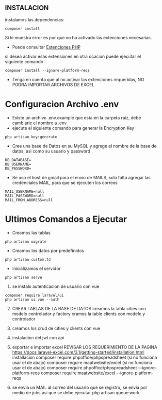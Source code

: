 ## INSTALACION
instalamos las dependencias:
```
composer install
```
Si le muestra error es por que no ha activado las extenciones necesarias.
* Puede consultar [Extenciones PHP](https://docs.laravel-excel.com/3.1/getting-started/installation.html)

si desea activar esas extensiones en otra ocacion puede ejecutar el siguiente comando
```
composer install --ignore-platform-reqs
```
* Tenga en cuenta que al no activar las extenciones requeridas, NO PODRA IMPORTAR ARCHIVOS DE EXCEL

# Configuracion Archivo .env
*  Existe un archivo .env.example que esta en la carpeta raiz, debe cambiarle el nombre a .env 
* ejecute el siguiente comando para generar la Encryption Key
```
php artisan key:generate
```
* Cree una base de Datos en su MySQL y agrege el nombre de la base de datos, asi como su usuario y password
```
DB_DATABASE=
DB_USERNAME=
DB_PASSWORD=
```
* Se uso el host de gmail para el envio de MAILS, solo falta agregar las credenciales MAIL, para que se ejecuten los correos
```
MAIL_USERNAME=null
MAIL_PASSWORD=null
MAIL_FROM_ADDRESS=null
```

# Ultimos Comandos a Ejecutar
* Creamos las tablas
```
php artisan migrate
```
* Creamos los datos por predefinidos 
```
php artisan custom:td
```
* Inicializamos el servidor
```
php artisan serve
```



1. se instalo autenticacion de usuario con vue 
```
composer require laravel/ui
php artisan ui vue --auth 
```

2. CREAR TABLAS DE LA BASE DE DATOS
    creamos la tabla cities con modelo controlador y factory
    cramos la table clients con modelo y controlador
3. creamos los crud de cities y clients con vue

4. instalacion del jwt con api



5. exportar e importar  excel
    REVISAR LOS REQUERIMIENTO DE LA PAGINA 
        https://docs.laravel-excel.com/3.1/getting-started/installation.html
    installacion
        composer require phpoffice/phpspreadsheet  (si no funciona usar el de abajo)
        composer require maatwebsite/excel (si no funciona usar el de abajo)
        composer require phpoffice/phpspreadsheet --ignore-platform-reqs
        composer require maatwebsite/excel --ignore-platform-reqs


6. se envia un MAIL al correo del usuario que se registro, se envia por medio de jobs asi que se debe ejecutar
    php artisan queue:work
